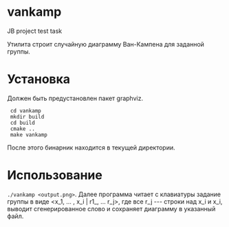# vankamp
JB project test task

Утилита строит случайную диаграмму Ван-Кампена для заданной группы.

# Установка

Должен быть предустановлен пакет graphviz.

```git clone https://github.com/MaksimTimokhin/vankamp.git
 cd vankamp
 mkdir build
 cd build
 cmake ..
 make vankamp
```
После этого бинарник находится в текущей директории.

# Использование

`./vankamp <output.png>`. Далее программа читает с клавиатуры задание группы в виде <x_1, ... , x_i | r1_, ... r_j>, где все r_j --- строки над x_i и x_i, выводит
сгенерированное слово и сохраняет диаграмму в указанный файл.
